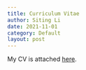 ```yaml
---
title: Curriculum Vitae
author: Siting Li
date: 2021-11-01
category: Default
layout: post
---
```


My CV is attached [here](https://lst627.github.io/files/CV-Siting-Li.pdf).

[1]: https://pages.github.com